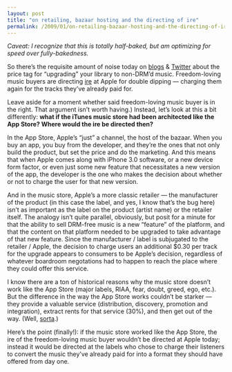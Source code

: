 ```yaml
---
layout: post
title: "on retailing, bazaar hosting and the directing of ire"
permalink: /2009/01/on-retailing-bazaar-hosting-and-the-directing-of-ire.html
---
```


_Caveat: I recognize that this is totally half-baked, but am optimizing for speed over fully-bakedness._

So there’s the requisite amount of noise today on [blogs](http://blogsearch.google.com/blogsearch?hl=en&ie=UTF-8&q=itunes+upgrade&scoring=d) & [Twitter](http://search.twitter.com/search?q=itunes+upgrade) about the price tag for “upgrading” your library to non-DRM’d music. Freedom-loving music buyers are directing [ire](http://twitter.com/cshirky/status/1100990824) at Apple for double dipping — charging them again for the tracks they’ve already paid for.

Leave aside for a moment whether said freedom-loving music buyer is in the right. That argument isn’t worth having.) Instead, let’s look at this a bit differently: **what if the iTunes music store had been architected like the App Store? Where would the ire be directed then?**

In the App Store, Apple’s “just” a channel, the host of the bazaar. When you buy an app, you buy from the developer, and they’re the ones that not only build the product, but set the price and do the marketing. And this means that when Apple comes along with iPhone 3.0 software, or a new device form factor, or even just some new feature that necessitates a new version of the app, the developer is the one who makes the decision about whether or not to charge the user for that new version.

And in the music store, Apple’s a more classic retailer — the manufacturer of the product (in this case the label, and yes, I know that’s the bug here) isn’t as important as the label on the product (artist name) or the retailer itself. The analogy isn’t quite parallel, obviously, but posit for a minute for that the ability to sell DRM-free music is a new “feature” of the platform, and that the content on that platform needed to be upgraded to take advantage of that new feature. Since the manufacturer / label is subjugated to the retailer / Apple, the decision to charge users an additional $0.30 per track for the upgrade appears to consumers to be Apple’s decision, regardless of whatever boardroom negotations had to happen to reach the place where they could offer this service.

I know there are a ton of historical reasons why the music store doesn’t work like the App Store (major labels, RIAA, fear, doubt, greed, ego, etc.). But the difference in the way the App Store works couldn’t be starker — they provide a valuable service (distribution, discovery, promotion and integration), extract rents for that service (30%), and then get out of the way. (Well, [sorta](http://daringfireball.net/2008/09/app_store_exclusion).)

Here’s the point (finally!): if the music store worked like the App Store, the ire of the freedom-loving music buyer wouldn’t be directed at Apple today; instead it would be directed at the labels who chose to charge their listeners to convert the music they’ve already paid for into a format they should have offered from day one.